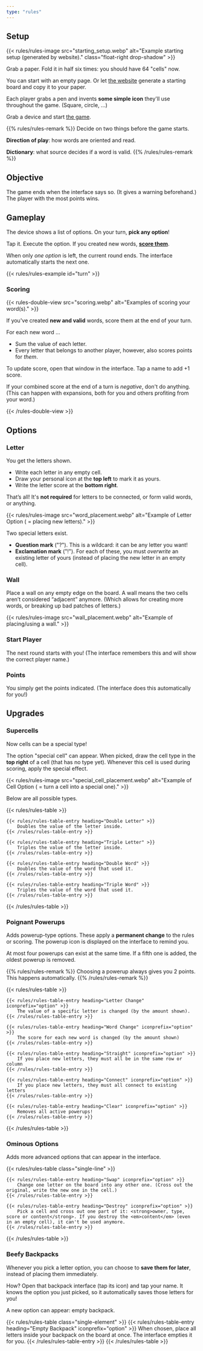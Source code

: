 ```yaml
---
type: "rules"
---
```


## Setup

{{< rules/rules-image src="starting_setup.webp" alt="Example starting setup (generated by website)." class="float-right drop-shadow" >}}

Grab a paper. Fold it in half six times: you should have 64 "cells" now.

You can start with an empty page. Or let [the website](../#board) generate a starting board and copy it to your paper.

Each player grabs a pen and invents **some simple icon** they'll use throughout the game. (Square, circle, ...)

Grab a device and start [the game](../#game).

{{% rules/rules-remark %}}
Decide on two things before the game starts. 

**Direction of play**: how words are oriented and read. 

**Dictionary**: what source decides if a word is valid.
{{% /rules/rules-remark %}}


## Objective

The game ends when the interface says so. (It gives a warning beforehand.) The player with the most points wins.


## Gameplay

The device shows a list of options. On your turn, **pick any option**!

Tap it. Execute the option. If you created new words, [**score them**](#action_scoring).

When only _one option_ is left, the current round ends. The interface automatically starts the next one.

{{< rules/rules-example id="turn" >}}


### Scoring

{{< rules-double-view src="scoring.webp" alt="Examples of scoring your word(s)." >}}

If you've created **new and valid** words, score them at the end of your turn. 

For each new word ...

* Sum the value of each letter.
* Every letter that belongs to another player, however, also scores points for _them_.

To update score, open that window in the interface. Tap a name to add +1 score.

If your combined score at the end of a turn is _negative_, don't do anything. (This can happen with expansions, both for you and others profiting from your word.)

{{< /rules-double-view >}}


## Options

### Letter

You get the letters shown.

* Write each letter in any empty cell. 
* Draw your personal icon at the **top left** to mark it as yours.
* Write the letter score at the **bottom right**.

That’s all! It's **not required** for letters to be connected, or form valid words, or anything.

{{< rules/rules-image src="word_placement.webp" alt="Example of Letter Option ( = placing new letters)." >}}

Two special letters exist.

* **Question mark** ("?"). This is a wildcard: it can be any letter you want!
* **Exclamation mark** ("!"). For each of these, you must _overwrite_ an existing letter of yours (instead of placing the new letter in an empty cell).


### Wall

Place a wall on any empty edge on the board. A wall means the two cells aren’t considered “adjacent” anymore. (Which allows for creating more words, or breaking up bad patches of letters.)

{{< rules/rules-image src="wall_placement.webp" alt="Example of placing/using a wall." >}}


### Start Player

The next round starts with you! (The interface remembers this and will show the correct player name.)


### Points

You simply get the points indicated. (The interface does this automatically for you!)




## Upgrades

### Supercells

Now cells can be a special type! 

The option "special cell" can appear. When picked, draw the cell type in the **top right** of a cell (that has no type yet). Whenever this cell is used during scoring, apply the special effect.

{{< rules/rules-image src="special_cell_placement.webp" alt="Example of Cell Option ( = turn a cell into a special one)." >}}

Below are all possible types.

{{< rules/rules-table >}}
<!-- -->
    {{< rules/rules-table-entry heading="Double Letter" >}}
        Doubles the value of the letter inside.
    {{< /rules/rules-table-entry >}}
<!-- -->
    {{< rules/rules-table-entry heading="Triple Letter" >}}
        Triples the value of the letter inside.
    {{< /rules/rules-table-entry >}}
<!-- -->
    {{< rules/rules-table-entry heading="Double Word" >}}
        Doubles the value of the word that used it.
    {{< /rules/rules-table-entry >}}
<!-- -->
    {{< rules/rules-table-entry heading="Triple Word" >}}
        Triples the value of the word that used it.
    {{< /rules/rules-table-entry >}}
<!-- -->
{{< /rules/rules-table >}}


### Poignant Powerups

Adds powerup-type options. These apply a **permanent change** to the rules or scoring. The powerup icon is displayed on the interface to remind you. 

At most four powerups can exist at the same time. If a fifth one is added, the oldest powerup is removed.

{{% rules/rules-remark %}}
Choosing a powerup always gives you 2 points. This happens automatically.
{{% /rules/rules-remark %}}

{{< rules/rules-table >}}
<!-- -->
    {{< rules/rules-table-entry heading="Letter Change" iconprefix="option" >}}
        The value of a specific letter is changed (by the amount shown).
    {{< /rules/rules-table-entry >}}
<!-- -->
    {{< rules/rules-table-entry heading="Word Change" iconprefix="option" >}}
        The score for each new word is changed (by the amount shown)
    {{< /rules/rules-table-entry >}}
<!-- -->
    {{< rules/rules-table-entry heading="Straight" iconprefix="option" >}}
        If you place new letters, they must all be in the same row or column
    {{< /rules/rules-table-entry >}}
<!-- -->
    {{< rules/rules-table-entry heading="Connect" iconprefix="option" >}}
        If you place new letters, they must all connect to existing letters
    {{< /rules/rules-table-entry >}}
<!-- -->
    {{< rules/rules-table-entry heading="Clear" iconprefix="option" >}}
        Removes all active powerups!
    {{< /rules/rules-table-entry >}}
{{< /rules/rules-table >}}


### Ominous Options

Adds more advanced options that can appear in the interface.

{{< rules/rules-table class="single-line" >}}
<!-- -->
    {{< rules/rules-table-entry heading="Swap" iconprefix="option" >}}
        Change one letter on the board into any other one. (Cross out the original, write the new one in the cell.)
    {{< /rules/rules-table-entry >}}
<!-- -->
    {{< rules/rules-table-entry heading="Destroy" iconprefix="option" >}}
        Pick a cell and cross out one part of it: <strong>owner, type, score or content</strong>. If you destroy the <em>content</em> (even in an empty cell), it can't be used anymore.
    {{< /rules/rules-table-entry >}}
{{< /rules/rules-table >}}


### Beefy Backpacks

Whenever you pick a letter option, you can choose to **save them for later**, instead of placing them immediately.

How? Open that backpack interface (tap its icon) and tap your name. It knows the option you just picked, so it automatically saves those letters for you!

A new option can appear: empty backpack.

{{< rules/rules-table class="single-element" >}}
    {{< rules/rules-table-entry heading="Empty Backpack" iconprefix="option" >}}
        When chosen, place all letters inside your backpack on the board at once. The interface empties it for you.
    {{< /rules/rules-table-entry >}}
{{< /rules/rules-table >}}


